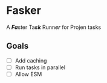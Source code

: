 # Fasker

A ***Fa***ster Ta***sk*** Runn***er*** for Projen tasks

## Goals

- [ ] Add caching
- [ ] Run tasks in parallel
- [ ] Allow ESM